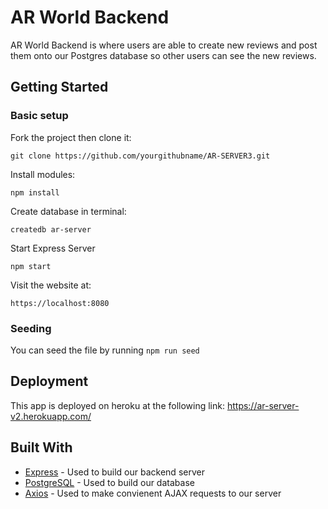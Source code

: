 # AR World Backend

AR World Backend is where users are able to create new reviews and post them onto our Postgres database so other users can see the new reviews.

## Getting Started

<h3>Basic setup</h3>
Fork the project then clone it:

```
git clone https://github.com/yourgithubname/AR-SERVER3.git
```

Install modules:

```
npm install
```

Create database in terminal:

```
createdb ar-server
```

Start Express Server

```
npm start
```

Visit the website at:

```
https://localhost:8080
```

<h3>Seeding</h3>
You can seed the file by running <code>npm run seed</code>

## Deployment

This app is deployed on heroku at the following link: https://ar-server-v2.herokuapp.com/

## Built With

* [Express](https://www.npmjs.com/package/express) - Used to build our backend server
* [PostgreSQL](https://www.postgresql.org/) - Used to build our database
* [Axios](https://www.npmjs.com/package/axios) - Used to make convienent AJAX requests to our server
